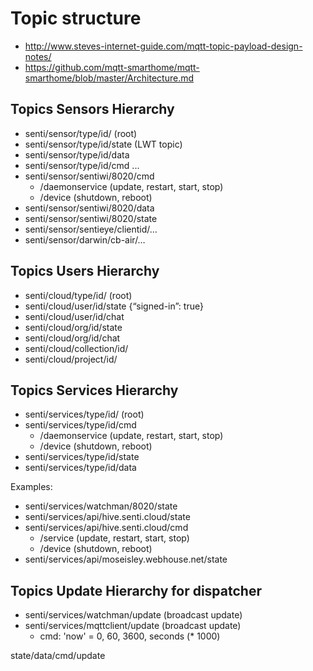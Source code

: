 # Topic structure 

- http://www.steves-internet-guide.com/mqtt-topic-payload-design-notes/
- https://github.com/mqtt-smarthome/mqtt-smarthome/blob/master/Architecture.md 

## Topics Sensors Hierarchy

- senti/sensor/type/id/ (root)
- senti/sensor/type/id/state (LWT topic)
- senti/sensor/type/id/data
- senti/sensor/type/id/cmd
...
- senti/sensor/sentiwi/8020/cmd 
	- /daemonservice (update, restart, start, stop)
	- /device (shutdown, reboot)
- senti/sensor/sentiwi/8020/data
- senti/sensor/sentiwi/8020/state
- senti/sensor/sentieye/clientid/…
- senti/sensor/darwin/cb-air/…

## Topics Users Hierarchy

- senti/cloud/type/id/ (root)
- senti/cloud/user/id/state {“signed-in”: true}
- senti/cloud/user/id/chat
- senti/cloud/org/id/state
- senti/cloud/org/id/chat
- senti/cloud/collection/id/
- senti/cloud/project/id/

## Topics Services Hierarchy

- senti/services/type/id/ (root)
- senti/services/type/id/cmd
	- /daemonservice (update, restart, start, stop)
	- /device (shutdown, reboot)
- senti/services/type/id/state
- senti/services/type/id/data

Examples: 
- senti/services/watchman/8020/state
- senti/services/api/hive.senti.cloud/state
- senti/services/api/hive.senti.cloud/cmd
	- /service (update, restart, start, stop)
	- /device (shutdown, reboot)
- senti/services/api/moseisley.webhouse.net/state

## Topics Update Hierarchy for dispatcher
- senti/services/watchman/update (broadcast update)
- senti/services/mqttclient/update (broadcast update)
	- cmd: 'now' = 0, 60, 3600, seconds (* 1000)


state/data/cmd/update
